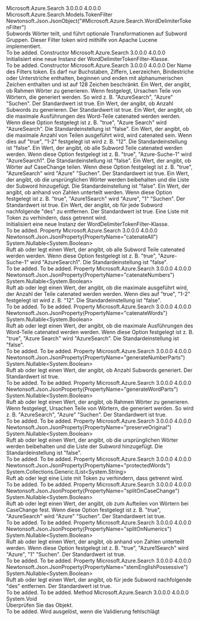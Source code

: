 <Type Name="WordDelimiterTokenFilter" FullName="Microsoft.Azure.Search.Models.WordDelimiterTokenFilter">
  <TypeSignature Language="C#" Value="public class WordDelimiterTokenFilter : Microsoft.Azure.Search.Models.TokenFilter" />
  <TypeSignature Language="ILAsm" Value=".class public auto ansi beforefieldinit WordDelimiterTokenFilter extends Microsoft.Azure.Search.Models.TokenFilter" />
  <TypeSignature Language="DocId" Value="T:Microsoft.Azure.Search.Models.WordDelimiterTokenFilter" />
  <TypeSignature Language="VB.NET" Value="Public Class WordDelimiterTokenFilter&#xA;Inherits TokenFilter" />
  <TypeSignature Language="F#" Value="type WordDelimiterTokenFilter = class&#xA;    inherit TokenFilter" />
  <AssemblyInfo>
    <AssemblyName>Microsoft.Azure.Search</AssemblyName>
    <AssemblyVersion>3.0.0.0</AssemblyVersion>
    <AssemblyVersion>4.0.0.0</AssemblyVersion>
  </AssemblyInfo>
  <Base>
    <BaseTypeName>Microsoft.Azure.Search.Models.TokenFilter</BaseTypeName>
  </Base>
  <Interfaces />
  <Attributes>
    <Attribute>
      <AttributeName>Newtonsoft.Json.JsonObject("#Microsoft.Azure.Search.WordDelimiterTokenFilter")</AttributeName>
    </Attribute>
  </Attributes>
  <Docs>
    <summary>
            Subwords Wörter teilt, und führt optionale Transformationen auf Subword Gruppen. Dieser Filter token wird mithilfe von Apache Lucene implementiert.
            <see href="http://lucene.apache.org/core/4_10_3/analyzers-common/org/apache/lucene/analysis/miscellaneous/WordDelimiterFilter.html" /></summary>
    <remarks>To be added.</remarks>
  </Docs>
  <Members>
    <Member MemberName=".ctor">
      <MemberSignature Language="C#" Value="public WordDelimiterTokenFilter ();" />
      <MemberSignature Language="ILAsm" Value=".method public hidebysig specialname rtspecialname instance void .ctor() cil managed" />
      <MemberSignature Language="DocId" Value="M:Microsoft.Azure.Search.Models.WordDelimiterTokenFilter.#ctor" />
      <MemberSignature Language="VB.NET" Value="Public Sub New ()" />
      <MemberType>Constructor</MemberType>
      <AssemblyInfo>
        <AssemblyName>Microsoft.Azure.Search</AssemblyName>
        <AssemblyVersion>3.0.0.0</AssemblyVersion>
        <AssemblyVersion>4.0.0.0</AssemblyVersion>
      </AssemblyInfo>
      <Parameters />
      <Docs>
        <summary>
            Initialisiert eine neue Instanz der WordDelimiterTokenFilter-Klasse.
            </summary>
        <remarks>To be added.</remarks>
      </Docs>
    </Member>
    <Member MemberName=".ctor">
      <MemberSignature Language="C#" Value="public WordDelimiterTokenFilter (string name, Nullable&lt;bool&gt; generateWordParts = null, Nullable&lt;bool&gt; generateNumberParts = null, Nullable&lt;bool&gt; catenateWords = null, Nullable&lt;bool&gt; catenateNumbers = null, Nullable&lt;bool&gt; catenateAll = null, Nullable&lt;bool&gt; splitOnCaseChange = null, Nullable&lt;bool&gt; preserveOriginal = null, Nullable&lt;bool&gt; splitOnNumerics = null, Nullable&lt;bool&gt; stemEnglishPossessive = null, System.Collections.Generic.IList&lt;string&gt; protectedWords = null);" />
      <MemberSignature Language="ILAsm" Value=".method public hidebysig specialname rtspecialname instance void .ctor(string name, valuetype System.Nullable`1&lt;bool&gt; generateWordParts, valuetype System.Nullable`1&lt;bool&gt; generateNumberParts, valuetype System.Nullable`1&lt;bool&gt; catenateWords, valuetype System.Nullable`1&lt;bool&gt; catenateNumbers, valuetype System.Nullable`1&lt;bool&gt; catenateAll, valuetype System.Nullable`1&lt;bool&gt; splitOnCaseChange, valuetype System.Nullable`1&lt;bool&gt; preserveOriginal, valuetype System.Nullable`1&lt;bool&gt; splitOnNumerics, valuetype System.Nullable`1&lt;bool&gt; stemEnglishPossessive, class System.Collections.Generic.IList`1&lt;string&gt; protectedWords) cil managed" />
      <MemberSignature Language="DocId" Value="M:Microsoft.Azure.Search.Models.WordDelimiterTokenFilter.#ctor(System.String,System.Nullable{System.Boolean},System.Nullable{System.Boolean},System.Nullable{System.Boolean},System.Nullable{System.Boolean},System.Nullable{System.Boolean},System.Nullable{System.Boolean},System.Nullable{System.Boolean},System.Nullable{System.Boolean},System.Nullable{System.Boolean},System.Collections.Generic.IList{System.String})" />
      <MemberSignature Language="VB.NET" Value="Public Sub New (name As String, Optional generateWordParts As Nullable(Of Boolean) = null, Optional generateNumberParts As Nullable(Of Boolean) = null, Optional catenateWords As Nullable(Of Boolean) = null, Optional catenateNumbers As Nullable(Of Boolean) = null, Optional catenateAll As Nullable(Of Boolean) = null, Optional splitOnCaseChange As Nullable(Of Boolean) = null, Optional preserveOriginal As Nullable(Of Boolean) = null, Optional splitOnNumerics As Nullable(Of Boolean) = null, Optional stemEnglishPossessive As Nullable(Of Boolean) = null, Optional protectedWords As IList(Of String) = null)" />
      <MemberSignature Language="F#" Value="new Microsoft.Azure.Search.Models.WordDelimiterTokenFilter : string * Nullable&lt;bool&gt; * Nullable&lt;bool&gt; * Nullable&lt;bool&gt; * Nullable&lt;bool&gt; * Nullable&lt;bool&gt; * Nullable&lt;bool&gt; * Nullable&lt;bool&gt; * Nullable&lt;bool&gt; * Nullable&lt;bool&gt; * System.Collections.Generic.IList&lt;string&gt; -&gt; Microsoft.Azure.Search.Models.WordDelimiterTokenFilter" Usage="new Microsoft.Azure.Search.Models.WordDelimiterTokenFilter (name, generateWordParts, generateNumberParts, catenateWords, catenateNumbers, catenateAll, splitOnCaseChange, preserveOriginal, splitOnNumerics, stemEnglishPossessive, protectedWords)" />
      <MemberType>Constructor</MemberType>
      <AssemblyInfo>
        <AssemblyName>Microsoft.Azure.Search</AssemblyName>
        <AssemblyVersion>3.0.0.0</AssemblyVersion>
        <AssemblyVersion>4.0.0.0</AssemblyVersion>
      </AssemblyInfo>
      <Parameters>
        <Parameter Name="name" Type="System.String" />
        <Parameter Name="generateWordParts" Type="System.Nullable&lt;System.Boolean&gt;" />
        <Parameter Name="generateNumberParts" Type="System.Nullable&lt;System.Boolean&gt;" />
        <Parameter Name="catenateWords" Type="System.Nullable&lt;System.Boolean&gt;" />
        <Parameter Name="catenateNumbers" Type="System.Nullable&lt;System.Boolean&gt;" />
        <Parameter Name="catenateAll" Type="System.Nullable&lt;System.Boolean&gt;" />
        <Parameter Name="splitOnCaseChange" Type="System.Nullable&lt;System.Boolean&gt;" />
        <Parameter Name="preserveOriginal" Type="System.Nullable&lt;System.Boolean&gt;" />
        <Parameter Name="splitOnNumerics" Type="System.Nullable&lt;System.Boolean&gt;" />
        <Parameter Name="stemEnglishPossessive" Type="System.Nullable&lt;System.Boolean&gt;" />
        <Parameter Name="protectedWords" Type="System.Collections.Generic.IList&lt;System.String&gt;" />
      </Parameters>
      <Docs>
        <param name="name">Der Name des Filters token. Es darf nur Buchstaben, Ziffern, Leerzeichen, Bindestriche oder Unterstriche enthalten, beginnen und enden mit alphanumerischen Zeichen enthalten und ist auf 128 Zeichen beschränkt.</param>
        <param name="generateWordParts">Ein Wert, der angibt, ob Rahmen Wörter zu generieren. Wenn festgelegt, Ursachen Teile von Wörtern, die generiert werden. So wird z. B. "AzureSearch", "Azure" "Suchen". Der Standardwert ist true.</param>
        <param name="generateNumberParts">Ein Wert, der angibt, ob Anzahl Subwords zu generieren. Der Standardwert ist true.</param>
        <param name="catenateWords">Ein Wert, der angibt, ob die maximale Ausführungen des Word-Teile catenated werden werden. Wenn diese Option festgelegt ist z. B. "true", "Azure Search" wird "AzureSearch". Die Standardeinstellung ist "false".</param>
        <param name="catenateNumbers">Ein Wert, der angibt, ob die maximale Anzahl von Teilen ausgeführt wird, wird catenated sein. Wenn dies auf "true", "1-2" festgelegt ist wird z. B. "12". Die Standardeinstellung ist "false".</param>
        <param name="catenateAll">Ein Wert, der angibt, ob alle Subword Teile catenated werden werden. Wenn diese Option festgelegt ist z. B. "true", "Azure-Suche-1" wird "AzureSearch1". Die Standardeinstellung ist "false".</param>
        <param name="splitOnCaseChange">Ein Wert, der angibt, ob Wörter auf CaseChange teilen. Wenn diese Option festgelegt ist z. B. "true", "AzureSearch" wird "Azure" "Suchen". Der Standardwert ist true.</param>
        <param name="preserveOriginal">Ein Wert, der angibt, ob die ursprünglichen Wörter werden beibehalten und die Liste der Subword hinzugefügt. Die Standardeinstellung ist "false".</param>
        <param name="splitOnNumerics">Ein Wert, der angibt, ob anhand von Zahlen unterteilt werden. Wenn diese Option festgelegt ist z. B. "true", "Azure1Search" wird "Azure", "1" "Suchen". Der Standardwert ist true.</param>
        <param name="stemEnglishPossessive">Ein Wert, der angibt, ob für jede Subword nachfolgende "des" zu entfernen. Der Standardwert ist true.</param>
        <param name="protectedWords">Eine Liste mit Token zu verhindern, dass getrennt wird.</param>
        <summary>
            Initialisiert eine neue Instanz der WordDelimiterTokenFilter-Klasse.
            </summary>
        <remarks>To be added.</remarks>
      </Docs>
    </Member>
    <Member MemberName="CatenateAll">
      <MemberSignature Language="C#" Value="public Nullable&lt;bool&gt; CatenateAll { get; set; }" />
      <MemberSignature Language="ILAsm" Value=".property instance valuetype System.Nullable`1&lt;bool&gt; CatenateAll" />
      <MemberSignature Language="DocId" Value="P:Microsoft.Azure.Search.Models.WordDelimiterTokenFilter.CatenateAll" />
      <MemberSignature Language="VB.NET" Value="Public Property CatenateAll As Nullable(Of Boolean)" />
      <MemberSignature Language="F#" Value="member this.CatenateAll : Nullable&lt;bool&gt; with get, set" Usage="Microsoft.Azure.Search.Models.WordDelimiterTokenFilter.CatenateAll" />
      <MemberType>Property</MemberType>
      <AssemblyInfo>
        <AssemblyName>Microsoft.Azure.Search</AssemblyName>
        <AssemblyVersion>3.0.0.0</AssemblyVersion>
        <AssemblyVersion>4.0.0.0</AssemblyVersion>
      </AssemblyInfo>
      <Attributes>
        <Attribute>
          <AttributeName>Newtonsoft.Json.JsonProperty(PropertyName="catenateAll")</AttributeName>
        </Attribute>
      </Attributes>
      <ReturnValue>
        <ReturnType>System.Nullable&lt;System.Boolean&gt;</ReturnType>
      </ReturnValue>
      <Docs>
        <summary>
            Ruft ab oder legt einen Wert, der angibt, ob alle Subword Teile catenated werden werden. Wenn diese Option festgelegt ist z. B. "true", "Azure-Suche-1" wird "AzureSearch1". Die Standardeinstellung ist "false".
            </summary>
        <value>To be added.</value>
        <remarks>To be added.</remarks>
      </Docs>
    </Member>
    <Member MemberName="CatenateNumbers">
      <MemberSignature Language="C#" Value="public Nullable&lt;bool&gt; CatenateNumbers { get; set; }" />
      <MemberSignature Language="ILAsm" Value=".property instance valuetype System.Nullable`1&lt;bool&gt; CatenateNumbers" />
      <MemberSignature Language="DocId" Value="P:Microsoft.Azure.Search.Models.WordDelimiterTokenFilter.CatenateNumbers" />
      <MemberSignature Language="VB.NET" Value="Public Property CatenateNumbers As Nullable(Of Boolean)" />
      <MemberSignature Language="F#" Value="member this.CatenateNumbers : Nullable&lt;bool&gt; with get, set" Usage="Microsoft.Azure.Search.Models.WordDelimiterTokenFilter.CatenateNumbers" />
      <MemberType>Property</MemberType>
      <AssemblyInfo>
        <AssemblyName>Microsoft.Azure.Search</AssemblyName>
        <AssemblyVersion>3.0.0.0</AssemblyVersion>
        <AssemblyVersion>4.0.0.0</AssemblyVersion>
      </AssemblyInfo>
      <Attributes>
        <Attribute>
          <AttributeName>Newtonsoft.Json.JsonProperty(PropertyName="catenateNumbers")</AttributeName>
        </Attribute>
      </Attributes>
      <ReturnValue>
        <ReturnType>System.Nullable&lt;System.Boolean&gt;</ReturnType>
      </ReturnValue>
      <Docs>
        <summary>
            Ruft ab oder legt einen Wert, der angibt, ob die maximale ausgeführt wird, der Anzahl der Teile catenated werden werden. Wenn dies auf "true", "1-2" festgelegt ist wird z. B. "12". Die Standardeinstellung ist "false".
            </summary>
        <value>To be added.</value>
        <remarks>To be added.</remarks>
      </Docs>
    </Member>
    <Member MemberName="CatenateWords">
      <MemberSignature Language="C#" Value="public Nullable&lt;bool&gt; CatenateWords { get; set; }" />
      <MemberSignature Language="ILAsm" Value=".property instance valuetype System.Nullable`1&lt;bool&gt; CatenateWords" />
      <MemberSignature Language="DocId" Value="P:Microsoft.Azure.Search.Models.WordDelimiterTokenFilter.CatenateWords" />
      <MemberSignature Language="VB.NET" Value="Public Property CatenateWords As Nullable(Of Boolean)" />
      <MemberSignature Language="F#" Value="member this.CatenateWords : Nullable&lt;bool&gt; with get, set" Usage="Microsoft.Azure.Search.Models.WordDelimiterTokenFilter.CatenateWords" />
      <MemberType>Property</MemberType>
      <AssemblyInfo>
        <AssemblyName>Microsoft.Azure.Search</AssemblyName>
        <AssemblyVersion>3.0.0.0</AssemblyVersion>
        <AssemblyVersion>4.0.0.0</AssemblyVersion>
      </AssemblyInfo>
      <Attributes>
        <Attribute>
          <AttributeName>Newtonsoft.Json.JsonProperty(PropertyName="catenateWords")</AttributeName>
        </Attribute>
      </Attributes>
      <ReturnValue>
        <ReturnType>System.Nullable&lt;System.Boolean&gt;</ReturnType>
      </ReturnValue>
      <Docs>
        <summary>
            Ruft ab oder legt einen Wert, der angibt, ob die maximale Ausführungen des Word-Teile catenated werden werden. Wenn diese Option festgelegt ist z. B. "true", "Azure Search" wird "AzureSearch". Die Standardeinstellung ist "false".
            </summary>
        <value>To be added.</value>
        <remarks>To be added.</remarks>
      </Docs>
    </Member>
    <Member MemberName="GenerateNumberParts">
      <MemberSignature Language="C#" Value="public Nullable&lt;bool&gt; GenerateNumberParts { get; set; }" />
      <MemberSignature Language="ILAsm" Value=".property instance valuetype System.Nullable`1&lt;bool&gt; GenerateNumberParts" />
      <MemberSignature Language="DocId" Value="P:Microsoft.Azure.Search.Models.WordDelimiterTokenFilter.GenerateNumberParts" />
      <MemberSignature Language="VB.NET" Value="Public Property GenerateNumberParts As Nullable(Of Boolean)" />
      <MemberSignature Language="F#" Value="member this.GenerateNumberParts : Nullable&lt;bool&gt; with get, set" Usage="Microsoft.Azure.Search.Models.WordDelimiterTokenFilter.GenerateNumberParts" />
      <MemberType>Property</MemberType>
      <AssemblyInfo>
        <AssemblyName>Microsoft.Azure.Search</AssemblyName>
        <AssemblyVersion>3.0.0.0</AssemblyVersion>
        <AssemblyVersion>4.0.0.0</AssemblyVersion>
      </AssemblyInfo>
      <Attributes>
        <Attribute>
          <AttributeName>Newtonsoft.Json.JsonProperty(PropertyName="generateNumberParts")</AttributeName>
        </Attribute>
      </Attributes>
      <ReturnValue>
        <ReturnType>System.Nullable&lt;System.Boolean&gt;</ReturnType>
      </ReturnValue>
      <Docs>
        <summary>
            Ruft ab oder legt einen Wert, der angibt, ob Anzahl Subwords generiert. Der Standardwert ist true.
            </summary>
        <value>To be added.</value>
        <remarks>To be added.</remarks>
      </Docs>
    </Member>
    <Member MemberName="GenerateWordParts">
      <MemberSignature Language="C#" Value="public Nullable&lt;bool&gt; GenerateWordParts { get; set; }" />
      <MemberSignature Language="ILAsm" Value=".property instance valuetype System.Nullable`1&lt;bool&gt; GenerateWordParts" />
      <MemberSignature Language="DocId" Value="P:Microsoft.Azure.Search.Models.WordDelimiterTokenFilter.GenerateWordParts" />
      <MemberSignature Language="VB.NET" Value="Public Property GenerateWordParts As Nullable(Of Boolean)" />
      <MemberSignature Language="F#" Value="member this.GenerateWordParts : Nullable&lt;bool&gt; with get, set" Usage="Microsoft.Azure.Search.Models.WordDelimiterTokenFilter.GenerateWordParts" />
      <MemberType>Property</MemberType>
      <AssemblyInfo>
        <AssemblyName>Microsoft.Azure.Search</AssemblyName>
        <AssemblyVersion>3.0.0.0</AssemblyVersion>
        <AssemblyVersion>4.0.0.0</AssemblyVersion>
      </AssemblyInfo>
      <Attributes>
        <Attribute>
          <AttributeName>Newtonsoft.Json.JsonProperty(PropertyName="generateWordParts")</AttributeName>
        </Attribute>
      </Attributes>
      <ReturnValue>
        <ReturnType>System.Nullable&lt;System.Boolean&gt;</ReturnType>
      </ReturnValue>
      <Docs>
        <summary>
            Ruft ab oder legt einen Wert, der angibt, ob Rahmen Wörter zu generieren. Wenn festgelegt, Ursachen Teile von Wörtern, die generiert werden. So wird z. B. "AzureSearch", "Azure" "Suchen". Der Standardwert ist true.
            </summary>
        <value>To be added.</value>
        <remarks>To be added.</remarks>
      </Docs>
    </Member>
    <Member MemberName="PreserveOriginal">
      <MemberSignature Language="C#" Value="public Nullable&lt;bool&gt; PreserveOriginal { get; set; }" />
      <MemberSignature Language="ILAsm" Value=".property instance valuetype System.Nullable`1&lt;bool&gt; PreserveOriginal" />
      <MemberSignature Language="DocId" Value="P:Microsoft.Azure.Search.Models.WordDelimiterTokenFilter.PreserveOriginal" />
      <MemberSignature Language="VB.NET" Value="Public Property PreserveOriginal As Nullable(Of Boolean)" />
      <MemberSignature Language="F#" Value="member this.PreserveOriginal : Nullable&lt;bool&gt; with get, set" Usage="Microsoft.Azure.Search.Models.WordDelimiterTokenFilter.PreserveOriginal" />
      <MemberType>Property</MemberType>
      <AssemblyInfo>
        <AssemblyName>Microsoft.Azure.Search</AssemblyName>
        <AssemblyVersion>3.0.0.0</AssemblyVersion>
        <AssemblyVersion>4.0.0.0</AssemblyVersion>
      </AssemblyInfo>
      <Attributes>
        <Attribute>
          <AttributeName>Newtonsoft.Json.JsonProperty(PropertyName="preserveOriginal")</AttributeName>
        </Attribute>
      </Attributes>
      <ReturnValue>
        <ReturnType>System.Nullable&lt;System.Boolean&gt;</ReturnType>
      </ReturnValue>
      <Docs>
        <summary>
            Ruft ab oder legt einen Wert, der angibt, ob die ursprünglichen Wörter werden beibehalten und die Liste der Subword hinzugefügt. Die Standardeinstellung ist "false".
            </summary>
        <value>To be added.</value>
        <remarks>To be added.</remarks>
      </Docs>
    </Member>
    <Member MemberName="ProtectedWords">
      <MemberSignature Language="C#" Value="public System.Collections.Generic.IList&lt;string&gt; ProtectedWords { get; set; }" />
      <MemberSignature Language="ILAsm" Value=".property instance class System.Collections.Generic.IList`1&lt;string&gt; ProtectedWords" />
      <MemberSignature Language="DocId" Value="P:Microsoft.Azure.Search.Models.WordDelimiterTokenFilter.ProtectedWords" />
      <MemberSignature Language="VB.NET" Value="Public Property ProtectedWords As IList(Of String)" />
      <MemberSignature Language="F#" Value="member this.ProtectedWords : System.Collections.Generic.IList&lt;string&gt; with get, set" Usage="Microsoft.Azure.Search.Models.WordDelimiterTokenFilter.ProtectedWords" />
      <MemberType>Property</MemberType>
      <AssemblyInfo>
        <AssemblyName>Microsoft.Azure.Search</AssemblyName>
        <AssemblyVersion>3.0.0.0</AssemblyVersion>
        <AssemblyVersion>4.0.0.0</AssemblyVersion>
      </AssemblyInfo>
      <Attributes>
        <Attribute>
          <AttributeName>Newtonsoft.Json.JsonProperty(PropertyName="protectedWords")</AttributeName>
        </Attribute>
      </Attributes>
      <ReturnValue>
        <ReturnType>System.Collections.Generic.IList&lt;System.String&gt;</ReturnType>
      </ReturnValue>
      <Docs>
        <summary>
            Ruft ab oder legt eine Liste mit Token zu verhindern, dass getrennt wird.
            </summary>
        <value>To be added.</value>
        <remarks>To be added.</remarks>
      </Docs>
    </Member>
    <Member MemberName="SplitOnCaseChange">
      <MemberSignature Language="C#" Value="public Nullable&lt;bool&gt; SplitOnCaseChange { get; set; }" />
      <MemberSignature Language="ILAsm" Value=".property instance valuetype System.Nullable`1&lt;bool&gt; SplitOnCaseChange" />
      <MemberSignature Language="DocId" Value="P:Microsoft.Azure.Search.Models.WordDelimiterTokenFilter.SplitOnCaseChange" />
      <MemberSignature Language="VB.NET" Value="Public Property SplitOnCaseChange As Nullable(Of Boolean)" />
      <MemberSignature Language="F#" Value="member this.SplitOnCaseChange : Nullable&lt;bool&gt; with get, set" Usage="Microsoft.Azure.Search.Models.WordDelimiterTokenFilter.SplitOnCaseChange" />
      <MemberType>Property</MemberType>
      <AssemblyInfo>
        <AssemblyName>Microsoft.Azure.Search</AssemblyName>
        <AssemblyVersion>3.0.0.0</AssemblyVersion>
        <AssemblyVersion>4.0.0.0</AssemblyVersion>
      </AssemblyInfo>
      <Attributes>
        <Attribute>
          <AttributeName>Newtonsoft.Json.JsonProperty(PropertyName="splitOnCaseChange")</AttributeName>
        </Attribute>
      </Attributes>
      <ReturnValue>
        <ReturnType>System.Nullable&lt;System.Boolean&gt;</ReturnType>
      </ReturnValue>
      <Docs>
        <summary>
            Ruft ab oder legt einen Wert, der angibt, ob zum Aufteilen von Wörtern bei CaseChange fest. Wenn diese Option festgelegt ist z. B. "true", "AzureSearch" wird "Azure" "Suchen". Der Standardwert ist true.
            </summary>
        <value>To be added.</value>
        <remarks>To be added.</remarks>
      </Docs>
    </Member>
    <Member MemberName="SplitOnNumerics">
      <MemberSignature Language="C#" Value="public Nullable&lt;bool&gt; SplitOnNumerics { get; set; }" />
      <MemberSignature Language="ILAsm" Value=".property instance valuetype System.Nullable`1&lt;bool&gt; SplitOnNumerics" />
      <MemberSignature Language="DocId" Value="P:Microsoft.Azure.Search.Models.WordDelimiterTokenFilter.SplitOnNumerics" />
      <MemberSignature Language="VB.NET" Value="Public Property SplitOnNumerics As Nullable(Of Boolean)" />
      <MemberSignature Language="F#" Value="member this.SplitOnNumerics : Nullable&lt;bool&gt; with get, set" Usage="Microsoft.Azure.Search.Models.WordDelimiterTokenFilter.SplitOnNumerics" />
      <MemberType>Property</MemberType>
      <AssemblyInfo>
        <AssemblyName>Microsoft.Azure.Search</AssemblyName>
        <AssemblyVersion>3.0.0.0</AssemblyVersion>
        <AssemblyVersion>4.0.0.0</AssemblyVersion>
      </AssemblyInfo>
      <Attributes>
        <Attribute>
          <AttributeName>Newtonsoft.Json.JsonProperty(PropertyName="splitOnNumerics")</AttributeName>
        </Attribute>
      </Attributes>
      <ReturnValue>
        <ReturnType>System.Nullable&lt;System.Boolean&gt;</ReturnType>
      </ReturnValue>
      <Docs>
        <summary>
            Ruft ab oder legt einen Wert, der angibt, ob anhand von Zahlen unterteilt werden. Wenn diese Option festgelegt ist z. B. "true", "Azure1Search" wird "Azure", "1" "Suchen". Der Standardwert ist true.
            </summary>
        <value>To be added.</value>
        <remarks>To be added.</remarks>
      </Docs>
    </Member>
    <Member MemberName="StemEnglishPossessive">
      <MemberSignature Language="C#" Value="public Nullable&lt;bool&gt; StemEnglishPossessive { get; set; }" />
      <MemberSignature Language="ILAsm" Value=".property instance valuetype System.Nullable`1&lt;bool&gt; StemEnglishPossessive" />
      <MemberSignature Language="DocId" Value="P:Microsoft.Azure.Search.Models.WordDelimiterTokenFilter.StemEnglishPossessive" />
      <MemberSignature Language="VB.NET" Value="Public Property StemEnglishPossessive As Nullable(Of Boolean)" />
      <MemberSignature Language="F#" Value="member this.StemEnglishPossessive : Nullable&lt;bool&gt; with get, set" Usage="Microsoft.Azure.Search.Models.WordDelimiterTokenFilter.StemEnglishPossessive" />
      <MemberType>Property</MemberType>
      <AssemblyInfo>
        <AssemblyName>Microsoft.Azure.Search</AssemblyName>
        <AssemblyVersion>3.0.0.0</AssemblyVersion>
        <AssemblyVersion>4.0.0.0</AssemblyVersion>
      </AssemblyInfo>
      <Attributes>
        <Attribute>
          <AttributeName>Newtonsoft.Json.JsonProperty(PropertyName="stemEnglishPossessive")</AttributeName>
        </Attribute>
      </Attributes>
      <ReturnValue>
        <ReturnType>System.Nullable&lt;System.Boolean&gt;</ReturnType>
      </ReturnValue>
      <Docs>
        <summary>
            Ruft ab oder legt einen Wert, der angibt, ob für jede Subword nachfolgende "des" entfernen. Der Standardwert ist true.
            </summary>
        <value>To be added.</value>
        <remarks>To be added.</remarks>
      </Docs>
    </Member>
    <Member MemberName="Validate">
      <MemberSignature Language="C#" Value="public override void Validate ();" />
      <MemberSignature Language="ILAsm" Value=".method public hidebysig virtual instance void Validate() cil managed" />
      <MemberSignature Language="DocId" Value="M:Microsoft.Azure.Search.Models.WordDelimiterTokenFilter.Validate" />
      <MemberSignature Language="VB.NET" Value="Public Overrides Sub Validate ()" />
      <MemberSignature Language="F#" Value="override this.Validate : unit -&gt; unit" Usage="wordDelimiterTokenFilter.Validate " />
      <MemberType>Method</MemberType>
      <AssemblyInfo>
        <AssemblyName>Microsoft.Azure.Search</AssemblyName>
        <AssemblyVersion>3.0.0.0</AssemblyVersion>
        <AssemblyVersion>4.0.0.0</AssemblyVersion>
      </AssemblyInfo>
      <ReturnValue>
        <ReturnType>System.Void</ReturnType>
      </ReturnValue>
      <Parameters />
      <Docs>
        <summary>
            Überprüfen Sie das Objekt.
            </summary>
        <remarks>To be added.</remarks>
        <exception cref="T:Microsoft.Rest.ValidationException">
            Wird ausgelöst, wenn die Validierung fehlschlägt
            </exception>
      </Docs>
    </Member>
  </Members>
</Type>